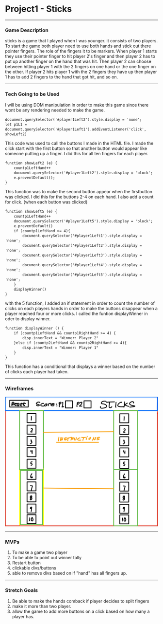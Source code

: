 # Project1 - Sticks

---

### Game Description
<!-- Game Description -->

sticks is a game that I played when I was younger. it consists of two players. To start the game both player need to use both hands and stick out there pointer 
fingers. The role of the fingers it to be markers. When player 1 starts they use their pointer finger to hit player 2's finger and then player 2 has to put up another finger on the hand that was hit. Then player 2 can choose between hitting player 1 with the 2 fingers on one hand or the one finger on the other. If player 2 hits player 1 with the 2 fingers they have up then player 1 has to add 2 fingers to the hand that got hit, and so on.

---

### Tech Going to be Used
<!-- Using DOM  -->

I will be using DOM manipulation in order to make this game since there wont be any rendering needed to make the game.

```
document.querySelector('#player1Left2').style.display = 'none';
let p1L1 = document.querySelector('#player1Left1').addEventListener('click', showLeft2)
```
This code was used to call the buttons I made in the HTML file. I made the click start with the first button so that another button would appear like someone putting up a finger. I did this for all ten fingers for each player.

```
function showLeft2 (e) {
    countp1LeftHand++
    document.querySelector('#player1Left2').style.display = 'block';
    e.preventDefault();
}
```

This function was to make the second button appear when the firstbutton was clicked. I did this for the buttons 2-4 on each hand. I also add a count for click. (when each button was clicked)

```
function showLeft5 (e) {
    countp1LeftHand++
    document.querySelector('#player1Left5').style.display = 'block';
    e.preventDefault()
    if (countp1LeftHand >= 4){
        document.querySelector('#player1Left1').style.display = 'none';
        document.querySelector('#player1Left2').style.display = 'none';
        document.querySelector('#player1Left3').style.display = 'none';
        document.querySelector('#player1Left4').style.display = 'none';
        document.querySelector('#player1Left5').style.display = 'none';
    }
    displayWinner()
}
```

with the 5 function, I added an if statement in order to count the number of clicks on each players hands in order to make the buttons disappear when a player reached four or more clicks. I called the funtion displayWinner in oder to display winner.

```
function displayWinner () {
    if (countp1LeftHand && countp1RightHand >= 4) {
        disp.innerText = "Winner: Player 2"
    }else if (countp2LeftHand && countp2RightHand >= 4){
        disp.innerText = "Winner: Player 1"
    }
}
```

This function has a conditional that displays a winner based on the number of clicks each player had taken. 




---

### Wireframes
<!-- Wireframe -->


![Wireframe](./images/WreFrame1.jpg)


---

### MVPs
1. To make a game two player
1. To be able to point out winner tally 
1. Restart button
1. clickable divs/buttons
1. able to remove divs based on if "hand" has all fingers up.

---

### Stretch Goals
 1. Be able to make the hands comback if player decides to split fingers 
 1. make it more than two player.
 1. allow the game to add more buttons on a click based on how many a player has.






